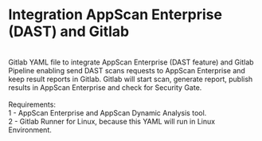 # Integration AppScan Enterprise (DAST) and Gitlab
<br>
Gitlab YAML file to integrate AppScan Enterprise (DAST feature) and Gitlab Pipeline enabling send DAST scans requests to AppScan Enterprise and keep result reports in Gitlab.
Gitlab will start scan, generate report, publish results in AppScan Enterprise and check for Security Gate.<br>
<br>
Requirements:<br>
1 - AppScan Enterprise and AppScan Dynamic Analysis tool.<br>
2 - Gitlab Runner for Linux, because this YAML will run in Linux Environment.<br>
<br>

```yaml
